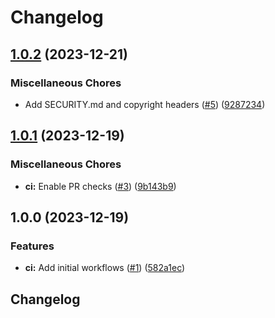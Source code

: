 # Changelog

## [1.0.2](https://github.com/circlefin/circle-public-github-workflows/compare/v1.0.1...v1.0.2) (2023-12-21)


### Miscellaneous Chores

* Add SECURITY.md and copyright headers ([#5](https://github.com/circlefin/circle-public-github-workflows/issues/5)) ([9287234](https://github.com/circlefin/circle-public-github-workflows/commit/928723477586dac74adaa8cf89088b223999af36))

## [1.0.1](https://github.com/circlefin/circle-public-github-workflows/compare/v1.0.0...v1.0.1) (2023-12-19)


### Miscellaneous Chores

* **ci:** Enable PR checks ([#3](https://github.com/circlefin/circle-public-github-workflows/issues/3)) ([9b143b9](https://github.com/circlefin/circle-public-github-workflows/commit/9b143b90e0e1aa0453db182aee24451d4b6bc94f))

## 1.0.0 (2023-12-19)


### Features

* **ci:** Add initial workflows ([#1](https://github.com/circlefin/circle-public-github-workflows/issues/1)) ([582a1ec](https://github.com/circlefin/circle-public-github-workflows/commit/582a1ec0f5a79242295da7b4530528912e9090cb))

## Changelog
